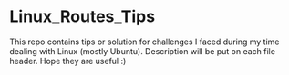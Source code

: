 # Linux_Routes_Tips
This repo contains tips or solution for challenges I faced during my time dealing with Linux (mostly Ubuntu).
Description will be put on each file header. Hope they are useful :)
